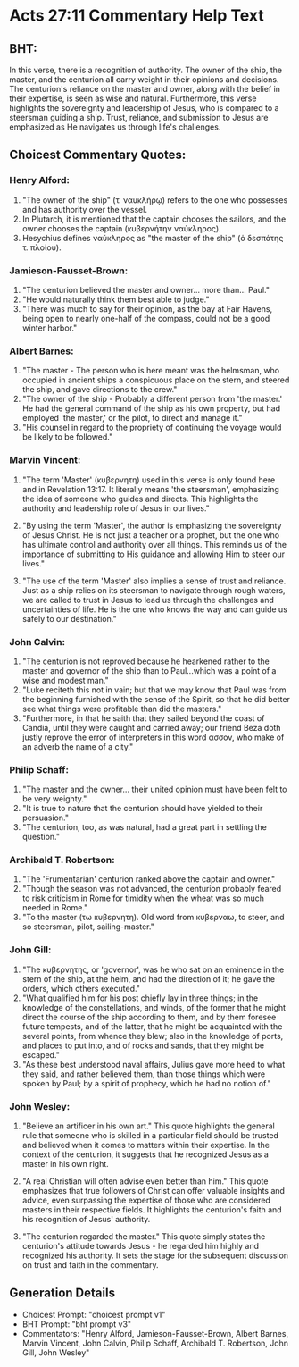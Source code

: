 # Acts 27:11 Commentary Help Text

## BHT:
In this verse, there is a recognition of authority. The owner of the ship, the master, and the centurion all carry weight in their opinions and decisions. The centurion's reliance on the master and owner, along with the belief in their expertise, is seen as wise and natural. Furthermore, this verse highlights the sovereignty and leadership of Jesus, who is compared to a steersman guiding a ship. Trust, reliance, and submission to Jesus are emphasized as He navigates us through life's challenges.

## Choicest Commentary Quotes:
### Henry Alford:
1. "The owner of the ship" (τ. ναυκλήρῳ) refers to the one who possesses and has authority over the vessel.
2. In Plutarch, it is mentioned that the captain chooses the sailors, and the owner chooses the captain (κυβερνήτην ναύκληρος).
3. Hesychius defines ναύκληρος as "the master of the ship" (ὁ δεσπότης τ. πλοίου).

### Jamieson-Fausset-Brown:
1. "The centurion believed the master and owner... more than... Paul." 
2. "He would naturally think them best able to judge." 
3. "There was much to say for their opinion, as the bay at Fair Havens, being open to nearly one-half of the compass, could not be a good winter harbor."

### Albert Barnes:
1. "The master - The person who is here meant was the helmsman, who occupied in ancient ships a conspicuous place on the stern, and steered the ship, and gave directions to the crew." 
2. "The owner of the ship - Probably a different person from 'the master.' He had the general command of the ship as his own property, but had employed 'the master,' or the pilot, to direct and manage it." 
3. "His counsel in regard to the propriety of continuing the voyage would be likely to be followed."

### Marvin Vincent:
1. "The term 'Master' (κυβερνητη) used in this verse is only found here and in Revelation 13:17. It literally means 'the steersman', emphasizing the idea of someone who guides and directs. This highlights the authority and leadership role of Jesus in our lives."

2. "By using the term 'Master', the author is emphasizing the sovereignty of Jesus Christ. He is not just a teacher or a prophet, but the one who has ultimate control and authority over all things. This reminds us of the importance of submitting to His guidance and allowing Him to steer our lives."

3. "The use of the term 'Master' also implies a sense of trust and reliance. Just as a ship relies on its steersman to navigate through rough waters, we are called to trust in Jesus to lead us through the challenges and uncertainties of life. He is the one who knows the way and can guide us safely to our destination."

### John Calvin:
1. "The centurion is not reproved because he hearkened rather to the master and governor of the ship than to Paul...which was a point of a wise and modest man." 
2. "Luke reciteth this not in vain; but that we may know that Paul was from the beginning furnished with the sense of the Spirit, so that he did better see what things were profitable than did the masters." 
3. "Furthermore, in that he saith that they sailed beyond the coast of Candia, until they were caught and carried away; our friend Beza doth justly reprove the error of interpreters in this word ασσον, who make of an adverb the name of a city."

### Philip Schaff:
1. "The master and the owner... their united opinion must have been felt to be very weighty."
2. "It is true to nature that the centurion should have yielded to their persuasion."
3. "The centurion, too, as was natural, had a great part in settling the question."

### Archibald T. Robertson:
1. "The 'Frumentarian' centurion ranked above the captain and owner."
2. "Though the season was not advanced, the centurion probably feared to risk criticism in Rome for timidity when the wheat was so much needed in Rome."
3. "To the master (τω κυβερνητη). Old word from κυβερναω, to steer, and so steersman, pilot, sailing-master."

### John Gill:
1. "The κυβερνητης, or 'governor', was he who sat on an eminence in the stern of the ship, at the helm, and had the direction of it; he gave the orders, which others executed."
2. "What qualified him for his post chiefly lay in three things; in the knowledge of the constellations, and winds, of the former that he might direct the course of the ship according to them, and by them foresee future tempests, and of the latter, that he might be acquainted with the several points, from whence they blew; also in the knowledge of ports, and places to put into, and of rocks and sands, that they might be escaped."
3. "As these best understood naval affairs, Julius gave more heed to what they said, and rather believed them, than those things which were spoken by Paul; by a spirit of prophecy, which he had no notion of."

### John Wesley:
1. "Believe an artificer in his own art." This quote highlights the general rule that someone who is skilled in a particular field should be trusted and believed when it comes to matters within their expertise. In the context of the centurion, it suggests that he recognized Jesus as a master in his own right.

2. "A real Christian will often advise even better than him." This quote emphasizes that true followers of Christ can offer valuable insights and advice, even surpassing the expertise of those who are considered masters in their respective fields. It highlights the centurion's faith and his recognition of Jesus' authority.

3. "The centurion regarded the master." This quote simply states the centurion's attitude towards Jesus - he regarded him highly and recognized his authority. It sets the stage for the subsequent discussion on trust and faith in the commentary.


## Generation Details
- Choicest Prompt: "choicest prompt v1"
- BHT Prompt: "bht prompt v3"
- Commentators: "Henry Alford, Jamieson-Fausset-Brown, Albert Barnes, Marvin Vincent, John Calvin, Philip Schaff, Archibald T. Robertson, John Gill, John Wesley"
